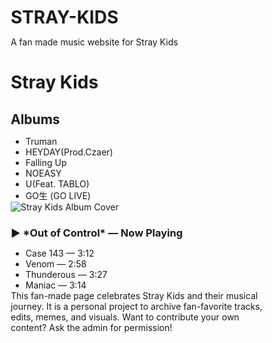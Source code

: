 # STRAY-KIDS
A fan made music website for Stray Kids
<html lang="en">
<head>
  <meta charset="UTF-8" />
  <meta name="viewport" content="width=device-width, initial-scale=1.0"/>
  <title>Stray Kids</title>
  <link href="https://fonts.googleapis.com/css2?family=Orbitron&family=Roboto&display=swap" rel="stylesheet">
  <style>
    * {
      margin: 0;
      padding: 0;
      box-sizing: border-box;
    }

  body {
      background-color: #0c0c0c;
      font-family: 'RocknRoll One', sans-serif;
      color: white;
      display: flex;
      justify-content: center;
      align-items: center;
      min-height: 100vh;
    }

   .container {
      display: flex;
      width: 90%;
      max-width: 1200px;
      background-color: #111;
      border-radius: 20px;
      overflow: hidden;
      box-shadow: 0 0 30px rgba(255, 0, 80, 0.2);
    }

  .left {
      flex: 1;
      padding: 40px;
      background: #0d0d0d;
    }

  .left h1 {
      font-size: 3em;
      font-family: 'Orbitron', sans-serif;
      color: #e60026;
    }

  .left h2 {
      margin-top: 30px;
      font-size: 1.3em;
      color: #fff;
    }

  .left ul {
      margin-top: 15px;
      list-style: none;
    }

  .left ul li {
      margin-bottom: 10px;
      font-size: 1em;
      color: #aaa;
      cursor: pointer;
      transition: 0.2s;
    }

.left ul li:hover {
      color: #fff;
    }

  .right {
      flex: 2;
      position: relative;
      background: linear-gradient(to top, #0c0c0c, #141414);
      padding: 40px;
      display: flex;
      flex-direction: column;
      justify-content: space-between;
    }

  .image-box {
      text-align: center;
    }

  .image-box img {
      max-width: 300px;
      border-radius: 20px;
      filter: drop-shadow(0 0 15px #e60026);
    }

  .player {
      margin-top: 30px;
    }

  .player h3 {
      margin-bottom: 10px;
      font-size: 1.2em;
    }

  .tracklist {
      margin-top: 10px;
      color: #ccc;
      font-size: 0.95em;
    }

  .tracklist li {
      margin-bottom: 8px;
    }

.desc {
      margin-top: 30px;
      color: #aaa;
      font-size: 0.95em;
      line-height: 1.5em;
    }

   .play-button {
      display: inline-block;
      background-color: #e60026;
      padding: 10px 15px;
      border-radius: 50%;
      font-size: 1.2em;
      cursor: pointer;
      margin-right: 10px;
    }
  </style>
</head>
<body>
  <div class="container">
    <div class="left">
      <h1>Stray Kids</h1>
      <h2>Albums</h2>
      <ul>
        <li>Truman</li>
        <li>HEYDAY(Prod.Czaer)</li>
        <li>Falling Up</li>
        <li>NOEASY</li>
        <li>U(Feat. TABLO)</li>
        <li>GO生 (GO LIVE)</li>
      </ul>
    </div>

   <div class="right">
      <div class="image-box">
        <img src="https://i.pinimg.com/736x/52/e8/79/52e879f9d61c3e4c2d3e1858e7c54a2d.jpg" alt="Stray Kids Album Cover">
      </div>

   <div class="player">
        <h3><span class="play-button">▶</span> *Out of Control* — Now Playing</h3>
        <ul class="tracklist">
          <li>Case 143 — 3:12</li>
          <li>Venom — 2:58</li>
          <li>Thunderous — 3:27</li>
          <li>Maniac — 3:14</li>
        </ul>
      </div>

  <div class="desc">
        This fan-made page celebrates Stray Kids and their musical journey.  
        It is a personal project to archive fan-favorite tracks, edits, memes, and visuals.  
        Want to contribute your own content? Ask the admin for permission!
      </div>
    </div>
  </div>
</body>
</html>
